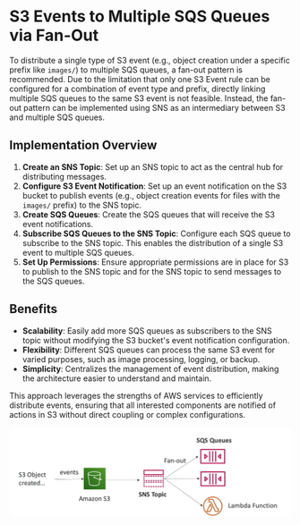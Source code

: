 # S3 Events to Multiple SQS Queues via Fan-Out

To distribute a single type of S3 event (e.g., object creation under a specific prefix like `images/`) to multiple SQS queues, a fan-out pattern is recommended. Due to the limitation that only one S3 Event rule can be configured for a combination of event type and prefix, directly linking multiple SQS queues to the same S3 event is not feasible. Instead, the fan-out pattern can be implemented using SNS as an intermediary between S3 and multiple SQS queues.

## Implementation Overview

1. **Create an SNS Topic**: Set up an SNS topic to act as the central hub for distributing messages.
2. **Configure S3 Event Notification**: Set up an event notification on the S3 bucket to publish events (e.g., object creation events for files with the `images/` prefix) to the SNS topic.
3. **Create SQS Queues**: Create the SQS queues that will receive the S3 event notifications.
4. **Subscribe SQS Queues to the SNS Topic**: Configure each SQS queue to subscribe to the SNS topic. This enables the distribution of a single S3 event to multiple SQS queues.
5. **Set Up Permissions**: Ensure appropriate permissions are in place for S3 to publish to the SNS topic and for the SNS topic to send messages to the SQS queues.

## Benefits

- **Scalability**: Easily add more SQS queues as subscribers to the SNS topic without modifying the S3 bucket's event notification configuration.
- **Flexibility**: Different SQS queues can process the same S3 event for varied purposes, such as image processing, logging, or backup.
- **Simplicity**: Centralizes the management of event distribution, making the architecture easier to understand and maintain.

This approach leverages the strengths of AWS services to efficiently distribute events, ensuring that all interested components are notified of actions in S3 without direct coupling or complex configurations.

![S3 Events to Multiple SQS Queues via Fan-Out](../../z_resources/images/sns-sqs/s3-events-multi-queues.png)
